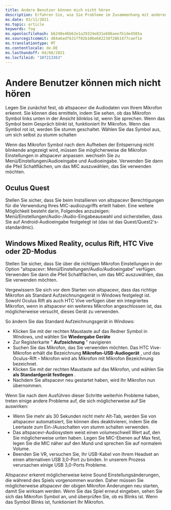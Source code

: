 ```yaml
---
title: Andere Benutzer können mich nicht hören
description: Erfahren Sie, wie Sie Probleme im Zusammenhang mit anderen Benutzern identifizieren und beheben können, die in altspacevr nicht zu hören sind.
ms.date: 03/11/2021
ms.topic: article
keywords: faq
ms.openlocfilehash: b6248e46b62e1a29324e831e686aee7b1de4505a
ms.sourcegitcommit: d84a6adf631ff02b106e682238f2861477caef1e
ms.translationtype: MT
ms.contentlocale: de-DE
ms.lasthandoff: 04/08/2021
ms.locfileid: "107213363"
---
```

# <a name="other-users-cant-hear-me"></a>Andere Benutzer können mich nicht hören

Legen Sie zunächst fest, ob altspacevr die Audiodaten von Ihrem Mikrofon erkennt. Sie können dies ermitteln, indem Sie sehen, ob das Mikrofon Symbol links unten in der Ansicht blinklos ist, wenn Sie sprechen. Wenn das Symbol beim Gespräch blinkt ist, funktioniert Ihr Mikrofon. Wenn das Symbol rot ist, werden Sie stumm geschaltet. Wählen Sie das Symbol aus, um sich selbst zu stumm schalten

Wenn das Mikrofon Symbol nach dem Aufheben der Entsperrung nicht blinkende angezeigt wird, müssen Sie möglicherweise die Mikrofon Einstellungen in altspacevr anpassen. wechseln Sie zu Menü/Einstellungen/Audioeingabe und Audioeingabe. Verwenden Sie dann die Pfeil Schaltflächen, um das MIC auszuwählen, das Sie verwenden möchten.
 
## <a name="oculus-quest"></a>Oculus Quest 

Stellen Sie sicher, dass Sie beim Installieren von altspacevr Berechtigungen für die Verwendung Ihres MIC-audiozugriffs erteilt haben. Eine weitere Möglichkeit besteht darin, Folgendes anzuzeigen: Menü/Einstellungen/Audio-/Audio-Eingabeauswahl und sicherstellen, dass Sie auf Android-Audioeingabe festgelegt ist (das ist das Quest/Quest2's-standardmic).
 
## <a name="windows-mixed-reality-oculus-rift-htc-vive-or-2d-mode"></a>Windows Mixed Reality, oculus Rift, HTC Vive oder 2D-Modus

Stellen Sie sicher, dass Sie über die richtigen Mikrofon Einstellungen in der Option "altspacevr: Menü/Einstellungen/Audio/Audioeingabe" verfügen. Verwenden Sie dann die Pfeil Schaltflächen, um das MIC auszuwählen, das Sie verwenden möchten.

Vergewissern Sie sich vor dem Starten von altspacevr, dass das richtige Mikrofon als Standard Aufzeichnungsgerät in Windows festgelegt ist. Sowohl Oculus Rift als auch HTC Vive verfügen über ein integriertes Mikrofon, wenn in altspacevr ein weiteres Mikrofon angeschlossen ist, das möglicherweise versucht, dieses Gerät zu verwenden.
 
So ändern Sie das Standard Aufzeichnungsgerät in Windows:
* Klicken Sie mit der rechten Maustaste auf das Redner Symbol in Windows, und wählen Sie **Wiedergabe Geräte**
* Zur Registerkarte " **Aufzeichnung** " navigieren
* Suchen Sie das Mikrofon, das Sie verwenden möchten. Das HTC Vive-Mikrofon erhält die Bezeichnung **Mikrofon-USB-Audiogerät** , und das Oculus-Rift **-** Mikrofon wird als Mikrofon mit Mikrofon Bezeichnung bezeichnet.
* Klicken Sie mit der rechten Maustaste auf das Mikrofon, und wählen Sie **als Standardgerät festlegen** .
* Nachdem Sie altspacevr neu gestartet haben, wird Ihr Mikrofon nun übernommen.
 
Wenn Sie nach dem Ausführen dieser Schritte weiterhin Probleme haben, treten einige andere Probleme auf, die sich möglicherweise auf Sie auswirken:
* Wenn Sie mehr als 30 Sekunden nicht mehr Alt-Tab, werden Sie von altspacevr automatisiert, Sie können dies deaktivieren, indem Sie die Leertaste zum Ein-/Ausschalten von stumm schalten verwenden.
* Das altspacevr-Audiosystem weist einen volumeschwell Wert auf, den Sie möglicherweise unten haben. Legen Sie MIC-Ebenen auf Max fest, legen Sie die MIC näher auf den Mund und sprechen Sie auf normalem Volume.
* Beenden Sie VR, versuchen Sie, Ihr USB-Kabel von Ihrem Headset an einen alternativen USB 3,0-Port zu binden. In unserem Prozess verursachen einige USB 3,0-Ports Probleme.

Altspacevr erkennt möglicherweise keine Sound Einstellungsänderungen, die während des Spiels vorgenommen wurden. Daher müssen Sie möglicherweise altspacevr der obigen Mikrofon Änderungen neu starten, damit Sie wirksam werden.  Wenn Sie das Spiel erneut eingeben, sehen Sie sich das Mikrofon Symbol an, und überprüfen Sie, ob es Blinks ist. Wenn das Symbol Blinks ist, funktioniert Ihr Mikrofon.